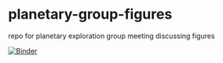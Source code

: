 # planetary-group-figures
repo for planetary exploration group meeting discussing figures

[![Binder](https://mybinder.org/badge_logo.svg)](https://mybinder.org/v2/gh/murphyqm/planetary-group-figures/HEAD)
